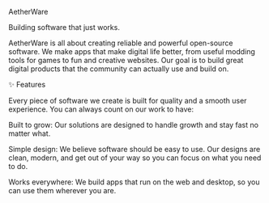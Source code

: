 AetherWare

Building software that just works.

AetherWare is all about creating reliable and powerful open-source software. We make apps that make digital life better, from useful modding tools for games to fun and creative websites. Our goal is to build great digital products that the community can actually use and build on.

✨ Features

Every piece of software we create is built for quality and a smooth user experience. You can always count on our work to have:

Built to grow: Our solutions are designed to handle growth and stay fast no matter what.

Simple design: We believe software should be easy to use. Our designs are clean, modern, and get out of your way so you can focus on what you need to do.

Works everywhere: We build apps that run on the web and desktop, so you can use them wherever you are.

